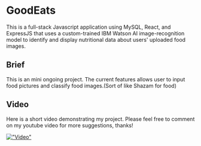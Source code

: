 # GoodEats
This is a full-stack Javascript application using MySQL, React, and ExpressJS that uses a custom-trained IBM Watson AI image-recognition model 
to identify and display nutritional data about users' uploaded food images.

## Brief
This is an mini ongoing project. The current features allows user to input food pictures and classify food images.(Sort of like Shazam for food)

## Video
Here is a short video demonstrating my project. Please feel free to comment on my youtube video for more suggestions, thanks!

[!["Video"](http://img.youtube.com/vi/0qVeNSwaybs/0.jpg)](https://www.youtube.com/watch?v=0qVeNSwaybs "Good Eats Video Demo")
